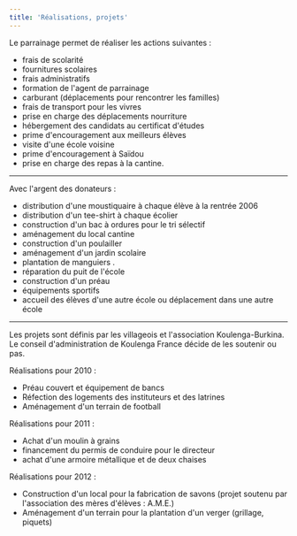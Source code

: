 ```yaml
---
title: 'Réalisations, projets'
---
```


Le parrainage permet de réaliser les actions suivantes :

- frais de scolarité
- fournitures scolaires
- frais administratifs
- formation de l'agent de parrainage
- carburant (déplacements pour rencontrer les familles)
- frais de transport pour les vivres
- prise en charge des déplacements nourriture
- hébergement des candidats au certificat d'études
- prime d'encouragement aux meilleurs élèves
- visite d'une école voisine
- prime d'encouragement à Saïdou
- prise en charge des repas à la cantine.

----

Avec l'argent des donateurs :

- distribution d'une moustiquaire à chaque élève à la rentrée 2006
- distribution d'un tee-shirt à chaque écolier
- construction d'un bac à ordures pour le tri sélectif
- aménagement du local cantine
- construction d'un poulailler
- aménagement d'un jardin scolaire
- plantation de manguiers .
- réparation du puit de l'école
- construction d'un préau
- équipements sportifs
- accueil des élèves d'une autre école ou déplacement dans une autre école

----

Les projets sont définis par les villageois et l'association Koulenga-Burkina. Le conseil d'administration
de Koulenga France décide de les soutenir ou pas.

Réalisations pour 2010 :

- Préau couvert et équipement de bancs
- Réfection des logements des instituteurs et des latrines
- Aménagement d'un terrain de football

Réalisations pour 2011 :

- Achat d'un moulin à grains
- financement du permis de conduire pour le directeur
- achat d'une armoire métallique et de deux chaises

Réalisations pour 2012 :

- Construction d'un local pour la fabrication de savons (projet soutenu par l'association des mères d'élèves : A.M.E.)
- Aménagement d'un terrain pour la plantation d'un verger (grillage, piquets)
